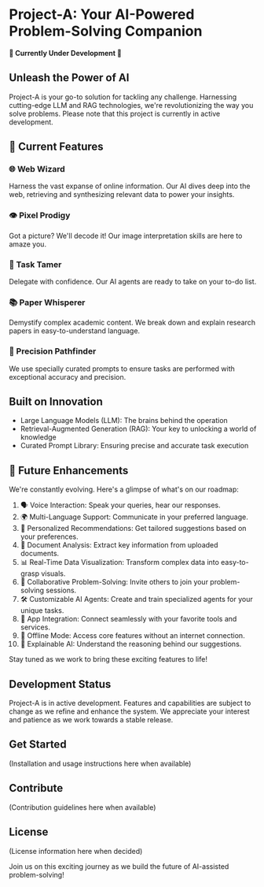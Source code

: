 # Project-A: Your AI-Powered Problem-Solving Companion

**🚧 Currently Under Development 🚧**

## Unleash the Power of AI
Project-A is your go-to solution for tackling any challenge. Harnessing cutting-edge LLM and RAG technologies, we're revolutionizing the way you solve problems. Please note that this project is currently in active development.

## 🚀 Current Features

### 🌐 Web Wizard
Harness the vast expanse of online information. Our AI dives deep into the web, retrieving and synthesizing relevant data to power your insights.

### 👁️ Pixel Prodigy
Got a picture? We'll decode it! Our image interpretation skills are here to amaze you.

### 🤖 Task Tamer
Delegate with confidence. Our AI agents are ready to take on your to-do list.

### 📚 Paper Whisperer
Demystify complex academic content. We break down and explain research papers in easy-to-understand language.

### 🎯 Precision Pathfinder
We use specially curated prompts to ensure tasks are performed with exceptional accuracy and precision.

## Built on Innovation
- Large Language Models (LLM): The brains behind the operation
- Retrieval-Augmented Generation (RAG): Your key to unlocking a world of knowledge
- Curated Prompt Library: Ensuring precise and accurate task execution

## 🔮 Future Enhancements
We're constantly evolving. Here's a glimpse of what's on our roadmap:

1. 🗣️ Voice Interaction: Speak your queries, hear our responses.
2. 🌍 Multi-Language Support: Communicate in your preferred language.
3. 🎯 Personalized Recommendations: Get tailored suggestions based on your preferences.
4. 📄 Document Analysis: Extract key information from uploaded documents.
5. 📊 Real-Time Data Visualization: Transform complex data into easy-to-grasp visuals.
6. 👥 Collaborative Problem-Solving: Invite others to join your problem-solving sessions.
7. 🛠️ Customizable AI Agents: Create and train specialized agents for your unique tasks.
8. 🔗 App Integration: Connect seamlessly with your favorite tools and services.
9. 🔌 Offline Mode: Access core features without an internet connection.
10. 🧠 Explainable AI: Understand the reasoning behind our suggestions.

Stay tuned as we work to bring these exciting features to life!

## Development Status
Project-A is in active development. Features and capabilities are subject to change as we refine and enhance the system. We appreciate your interest and patience as we work towards a stable release.

## Get Started
(Installation and usage instructions here when available)

## Contribute
(Contribution guidelines here when available)

## License
(License information here when decided)

Join us on this exciting journey as we build the future of AI-assisted problem-solving!